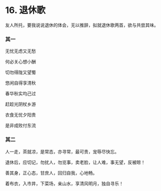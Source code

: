 # 16. 退休歌

友人所托，要我说说退休的体会，无以推辞，拟就退休歌两首，欲与共尝其味。&#x20;

### 其一

无忧无虑又无愁

何必关心想小酬

切勿得陇又望蜀

悠闲自得享清秋

春华秋实均己过

赶趁光阴杖乡游

衣食无忧夕阳贵

是非成败付东流

### 其二

人一走，茶就凉，是常态，亦寻常，最可贵，宠辱尽快忘。

退休后，应切记，勿扰人，勿览事，卖老脸，让人难，事无望，反被晾！

善其身，正心态，甘庶人，回归自我，心地畅。

着布衣，入市井，下菜场，亲山水，享清风明月，独自寻乐！
